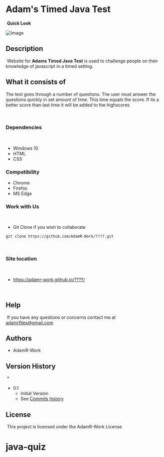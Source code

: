 # Adam's Timed Java Test
​
**Quick Look**

![Image]()
## Description
​
Website for **Adams Timed Java Test** is used to challenge people on their knowledge of javascript in a timed setting.
​
## What it consists of
The test goes through a number of questions. The user must answer the questions quickly in set amount of time. This time equals the score. If its a better score than last time it will be added to the highscores

​
### Dependencies
​
* Windows 10
* HTML
* CSS

### Compatibility
* Chrome
* Firefox
* MS Edge
​
### Work with Us
​
* Git Clone if you wish to collaborate 
```
git clone https://github.com/AdamR-Work/????.git
```
​
### Site location
​
* https://adamr-work.github.io/????/


​
## Help
​
If you have any questions or concerns contact me at adamrfiles@gmail.com
​
## Authors

* AdamR-Work
​

## Version History
​
*
* 0.1
    * Initial Version
    * See [Commits history](https://github.com/AdamR-Work/Portfolio/commits/master)
​
## License
​
This project is licensed under the AdamR-Work License 
​
# java-quiz
